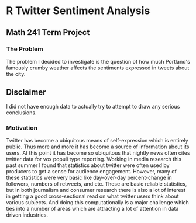 # R Twitter Sentiment Analysis
## Math 241 Term Project

### The Problem
The problem I decided to investigate is the question of how much Portland's famously crumby weather affects the sentiments expressed in tweets about the city.

## Disclaimer
I did not have enough data to actually try to attempt to draw any serious conclusions.

### Motivation
Twitter has become a ubiquitous means of self-expression which is entirely public. Thus more and more it has become a source of information about its users. At this point it has become so ubiquitous that nightly news often cites twitter data for vox populi type reporting. Working in media research this past summer I found that statistics about twitter were often used by producers to get a sense for audience engagement. However, many of these statistics were very basic like day-over-day percent-change in followers, numbers of retweets, and etc. These are basic reliable statistics, but in both journalism and consumer research there is also a lot of interest in getting a good cross-sectional read on what twitter users think about various subjects. And doing this computationally is a major challenge which ties into a number of areas which are attracting a lot of attention in data driven industries. 

